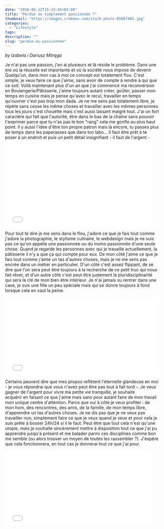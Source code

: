 ```yaml
---
date: "2016-02-12T15:33:45+01:00"
title: "Perdue ou simplement passionnée ?"
thumbnail: "https://images.crokmou.com/stock-photo-85087405.jpg"
categories:
  - "Lifestyle"
tags:
description: ""
slug: "perdue-ou-passionnee"
---
```


_by Izabela i Dariusz Mitręga_

Je n'ai pas une passion, j'en ai plusieurs et là réside le problème. Dans une ère où la réussite est importante et où la société nous impose de devenir Quelqu'un, dans mon cas à moi ce concept est totalement flou. C'est simple, je veux faire ce que j'aime, sans avoir de compte à rendre à qui que ce soit. Voilà maintenant plus d'un an que j'ai commencé ma reconversion en Boulangerie/Pâtisserie, j'aime toujours autant créer, goûter, passer mon temps en cuisine mais je pense qu'avec le recul, travailler en temps qu'ouvrier c'est pas trop mon dada. Je ne me sens pas totalement libre, je répète sans cesse les même choses et travailler avec les mêmes personnes tous les jours c'est chouette mais c'est aussi lassant malgré tout. J'ai un fort caractère qui fait que l'autorité, être dans le bas de la chaîne sans pouvoir t'exprimer parce que tu n'as pas le bon "rang" cela me gonfle au plus haut point. Il y aussi l'idée d'être ton propre patron mais là encore, tu passes plus de temps dans les paperasses que dans ton labo... Il faut être prêt à te poser à un endroit et puis un petit détail insignifiant - il faut de l'argent -

<iframe class="giphy-embed" src="//giphy.com/embed/y9M58F9xGuXbq" width="480" height="270" frameborder="0" allowfullscreen="allowfullscreen"></iframe>

Pour tout te dire je me sens dans le flou, j'adore ce que je fais tout comme j'adore la photographie, le stylisme culinaire, le webdesign mais je ne suis pas ce qu'on appelle une passionnée ou du moins passionnée d'une seule chose. Quand je regarde les personnes avec qui je travaille actuellement, la pâtisserie il n'y a que ça qui compte pour eux. De mon côté j'aime ce que je fais tout comme j'aime un tas d'autres choses, mais je ne me sens pas encrée dans un métier en particulier. D'un côté c'est assez flippant, de se dire que l'on sera peut être toujours à la recherche de ce petit truc qui nous fait rêver, et d'un autre côté c'est peut être justement la pluridisciplinarité qui sera la clé de mon bien être intérieur. Je n'ai jamais su rentrer dans une case, je suis une fille un peu spéciale mais qui se donne toujours à fond lorsque cela en vaut la peine.

<iframe class="giphy-embed" src="//giphy.com/embed/iFjp2GQYKBleg" width="500" height="254" frameborder="0" allowfullscreen="allowfullscreen"></iframe>

Certains peuvent dire que mes propos reflètent l'éternelle glandeuse en moi - je vous répondrai que vous n'avez peut être pas tout à fait tord -. Je veux gagner de l'argent pour vivre ma petite vie tranquille, je souhaite acquérir en faisant ce que j'aime mais sans pour autant faire de mon travail mon unique centre d'attention. Parce que oui à côté je veux profiter : de mon hom, des rencontres, des amis, de la famille, de mon temps libre, d'apprendre un tas d'autres choses. Je ne dis pas que je ne veux pas travailler non, simplement faire ce que je veux quand je veux et pour cela je suis prête à bosser 24h/24 si il le faut. Peut être que tout cela n'est qu'une utopie, mais je souhaite sincèrement mettre à disposition tout ce que j'ai pu apprendre jusqu'à présent et me balader parmi ces disciplines comme bon me semble (ou alors trouver un moyen de toutes les rassembler ?). J'espère que cela fonctionnera, en tout cas je donnerai tout ce que j'ai pour.

<iframe class="giphy-embed" src="//giphy.com/embed/bGS7xG5Vxlst2" width="480" height="244" frameborder="0" allowfullscreen="allowfullscreen"></iframe>
